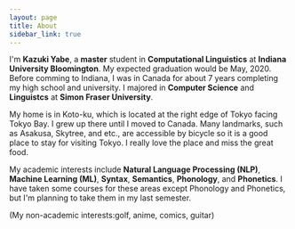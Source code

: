 ```yaml
---
layout: page
title: About
sidebar_link: true
---
```


I'm **Kazuki Yabe**, a **master** student in **Computational Linguistics** at **Indiana University Bloomington**. My expected graduation would be May, 2020. Before comming to Indiana, I was in Canada for about 7 years completing my high school and university. I majored in **Computer Science** and **Linguistcs** at **Simon Fraser University**.

My home is in Koto-ku, which is located at the right edge of Tokyo facing Tokyo Bay. I grew up there until I moved to Canada. Many landmarks, such as Asakusa, Skytree, and etc., are accessible by bicycle so it is a good place to stay for visiting Tokyo. I really love the place and miss the great food. 

My academic interests include **Natural Language Processing (NLP)**, **Machine Learning (ML)**, **Syntax**, **Semantics**, **Phonology**, and **Phonetics**. I have taken some courses for these areas except Phonology and Phonetics, but I'm planning to take them in my last semester.

(My non-academic interests:golf, anime, comics, guitar)